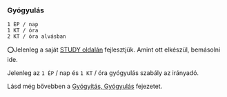 ### Gyógyulás
```
1 ÉP / nap
1 KT / óra
2 KT / óra alvásban
```

⭕Jelenleg a saját [STUDY oldalán](https://github.com/kaktusztea/km100/wiki/STUDY.gyogyulas.gyogyitas) fejlesztjük. Amint ott elkészül, bemásolni ide.

Jelenleg az `1 ÉP` / nap és `1 KT` / óra gyógyulás szabály az irányadó.

Lásd még bővebben a [Gyógyítás, Gyógyulás](130_gyogyitas_gyogyulas.md) fejezetet.
